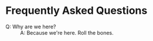 # Frequently Asked Questions
<dl>
    <dt>Q: Why are we here?</dt>
        <dd>A: Because we're here.  Roll the bones.</dd>
</dl>
